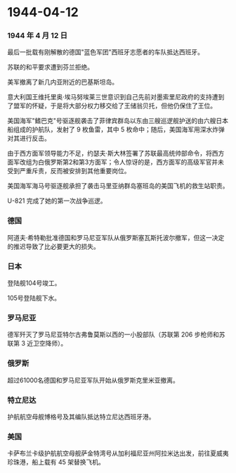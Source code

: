 # 1944-04-12

### 1944 年 4 月 12 日

最后一批载有刚解散的德国"蓝色军团"西班牙志愿者的车队抵达西班牙。

苏联的和平要求遭到芬兰拒绝。

美军撤离了新几内亚附近的巴基斯坦岛。

意大利国王维托里奥·埃马努埃莱三世意识到自己先前对墨索里尼政府的支持遭到了盟军的怀疑，于是将大部分权力移交给了王储翁贝托，但他仍保住了王位。

美国海军"鳍巴克"号驱逐舰袭击了菲律宾群岛以东由三艘巡逻舰护送的由六艘日本船组成的护航队，发射了
9 枚鱼雷，其中 5 枚命中；随后，美国海军用深水炸弹对其进行反击。

由于西方面军领导能力不足，约瑟夫·斯大林签署了苏联最高统帅部命令，将西方面军改组为白俄罗斯第2和第3方面军；令人惊讶的是，西方面军的高级军官并未受到严重斥责，反而被安排到其他重要岗位。

美国海军海马号驱逐舰承担了袭击马里亚纳群岛塞班岛的美国飞机的救生站职责。

U-821 完成了她的第一次战争巡逻。

### 德国

阿道夫·希特勒批准德国和罗马尼亚军队从俄罗斯塞瓦斯托波尔撤军，但这一决定的推迟导致了比必要更大的损失。

### 日本

登陆舰104号竣工。

105号登陆舰下水。

### 罗马尼亚

德军歼灭了罗马尼亚特尔古弗鲁莫斯以西的一小股部队（苏联第 206
步枪师和苏联第 3 近卫空降师）。

### 俄罗斯

超过61000名德国和罗马尼亚军队开始从俄罗斯克里米亚撤离。

### 特立尼达

护航航空母舰博格号及其编队抵达特立尼达西班牙港。

### 美国

卡萨布兰卡级护航航空母舰萨金特湾号从加利福尼亚州阿拉米达出发，前往夏威夷珍珠港，船上载有
45 架替换飞机。